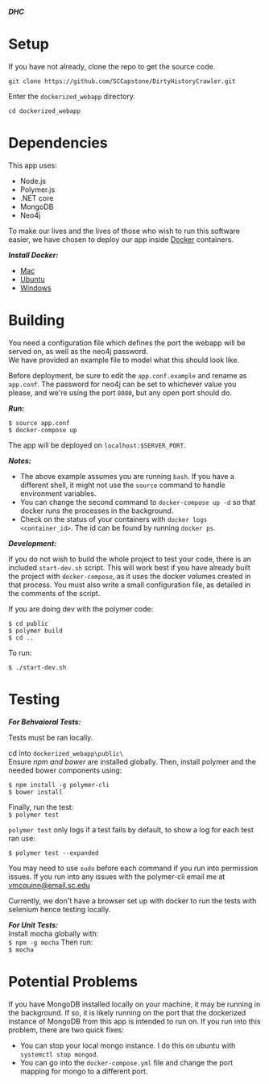 ***DHC***

<h1> Setup </h1>

If you have not already, clone the repo to get the source code. 
```
git clone https://github.com/SCCapstone/DirtyHistoryCrawler.git
```
  
Enter the `dockerized_webapp` directory.
```
cd dockerized_webapp
```  

<h1> Dependencies </h1>

This app uses:

  + Node.js
  + Polymer.js
  + .NET core
  + MongoDB
  + Neo4j

To make our lives and the lives of those who wish to run this software easier, we have chosen to deploy our app inside [Docker](https://docs.docker.com/) containers.

***Install Docker:***

  + [Mac](https://docs.docker.com/docker-for-mac/install/)
  + [Ubuntu](https://docs.docker.com/engine/installation/linux/docker-ce/ubuntu/)
  + [Windows](https://docs.docker.com/docker-for-windows/install/)

<h1> Building </h1>

You need a configuration file which defines the port the webapp will be served on, as well as the neo4j password.  
We have provided an example file to model what this should look like.

Before deployment, be sure to edit the `app.conf.example` and rename as `app.conf`. The password for neo4j can be set to whichever value you please, and we're using the port `8080`, but any open port should do.

***Run:***

```
$ source app.conf
$ docker-compose up
```

The app will be deployed on `localhost:$SERVER_PORT`.

***Notes:***

  + The above example assumes you are running `bash`. If you have a different shell, it might not use the `source` command to handle environment variables.
  + You can change the second command to `docker-compose up -d` so that docker runs the processes in the background.
  + Check on the status of your containers with `docker logs <container_id>`. The id can be found by running `docker ps`.

***Development:***

If you do not wish to build the whole project to test your code, there is an included `start-dev.sh` script. This will work best if you have already built the project with `docker-compose`, as it uses the docker volumes created in that process. You must also write a small configuration file, as detailed in the comments of the script.  

If you are doing dev with the polymer code:  

```
$ cd public  
$ polymer build  
$ cd .. 
```

To run:  
  
``` 
$ ./start-dev.sh
```

<h1>Testing</h1>

***For Behvaioral Tests:***

  Tests must be ran locally.  
  
  cd into ```dockerized_webapp\public\```  
  Ensure _npm and bower_ are installed globally. Then, install polymer and the needed bower components using:  
  ```
  $ npm install -g polymer-cli
  $ bower install
  ```
  
  Finally, run the test:  
  `$ polymer test`  
  
  `polymer test` only logs if a test fails by default, to show a log for each test ran use: 
  
  `$ polymer test --expanded`
  
  You may need to use `sudo` before each command if you run into permission issues.
  If you run into any issues with the polymer-cli email me at vmcquinn@email.sc.edu
  
  Currently, we don't have a browser set up with docker to run the tests with selenium hence testing locally.
  
  ***For Unit Tests:***  
  Install mocha globally with:  
  `$ npm -g mocha` 
  Then run:   
  `$ mocha`

<h1>Potential Problems</h1>

If you have MongoDB installed locally on your machine, it may be running in the background. If so, it is likely running on the port that the dockerized instance of MongoDB from this app is intended to run on. If you run into this problem, there are two quick fixes:

  + You can stop your local mongo instance. I do this on ubuntu with `systemctl stop mongod`.
  + You can go into the `docker-compose.yml` file and change the port mapping for mongo to a different port.

